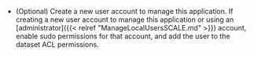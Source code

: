 &NewLine;

* (Optional) Create a new user account to manage this application.
  If creating a new user account to manage this application or using an [administrator]({{< relref "ManageLocalUsersSCALE.md" >}}) account, enable sudo permissions for that account, and add the user to the dataset ACL permissions.